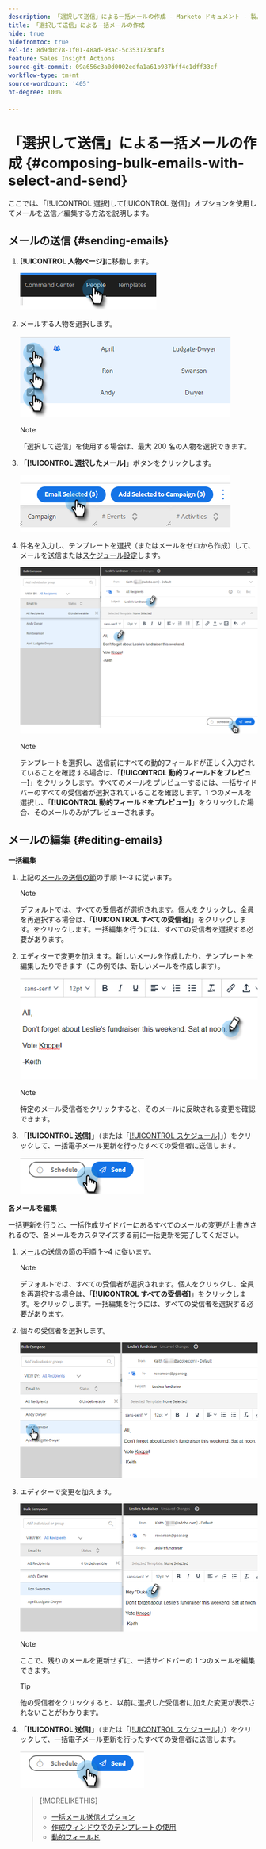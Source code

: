 ```yaml
---
description: 「選択して送信」による一括メールの作成 - Marketo ドキュメント - 製品ドキュメント
title: 「選択して送信」による一括メールの作成
hide: true
hidefromtoc: true
exl-id: 8d9d0c78-1f01-48ad-93ac-5c353173c4f3
feature: Sales Insight Actions
source-git-commit: 09a656c3a0d0002edfa1a61b987bff4c1dff33cf
workflow-type: tm+mt
source-wordcount: '405'
ht-degree: 100%

---
```


# 「選択して送信」による一括メールの作成 {#composing-bulk-emails-with-select-and-send}

ここでは、「[!UICONTROL 選択]して[!UICONTROL 送信]」オプションを使用してメールを送信／編集する方法を説明します。

## メールの送信 {#sending-emails}

1. **[!UICONTROL 人物ページ]**&#x200B;に移動します。

   ![](assets/composing-bulk-emails-with-select-and-send-1.png)

1. メールする人物を選択します。

   ![](assets/composing-bulk-emails-with-select-and-send-2.png)

   >[!NOTE]
   >
   >「選択して送信」を使用する場合は、最大 200 名の人物を選択できます。

1. 「**[!UICONTROL 選択したメール]**」ボタンをクリックします。

   ![](assets/composing-bulk-emails-with-select-and-send-3.png)

1. 件名を入力し、テンプレートを選択（またはメールをゼロから作成）して、メールを送信または[スケジュール設定](/help/marketo/product-docs/marketo-sales-connect/email/using-the-compose-window/scheduling-an-email.md)します。

   ![](assets/composing-bulk-emails-with-select-and-send-4.png)

   >[!NOTE]
   >
   >テンプレートを選択し、送信前にすべての動的フィールドが正しく入力されていることを確認する場合は、「**[!UICONTROL 動的フィールドをプレビュー]**」をクリックします。すべてのメールをプレビューするには、一括サイドバーのすべての受信者が選択されていることを確認します。1 つのメールを選択し、「**[!UICONTROL 動的フィールドをプレビュー]**」をクリックした場合、そのメールのみがプレビューされます。

## メールの編集 {#editing-emails}

**一括編集**

1. 上記の[メールの送信の節](#sending-emails)の手順 1～3 に従います。

   >[!NOTE]
   >
   >デフォルトでは、すべての受信者が選択されます。個人をクリックし、全員を再選択する場合は、「**[!UICONTROL すべての受信者]**」をクリックします。をクリックします。一括編集を行うには、すべての受信者を選択する必要があります。

1. エディターで変更を加えます。新しいメールを作成したり、テンプレートを編集したりできます（この例では、新しいメールを作成します）。

   ![](assets/composing-bulk-emails-with-select-and-send-5.png)

   >[!NOTE]
   >
   >特定のメール受信者をクリックすると、そのメールに反映される変更を確認できます。

1. 「**[!UICONTROL 送信]**」（または「[[!UICONTROL スケジュール]](/help/marketo/product-docs/marketo-sales-connect/email/using-the-compose-window/scheduling-an-email.md)」）をクリックして、一括電子メール更新を行ったすべての受信者に送信します。

   ![](assets/composing-bulk-emails-with-select-and-send-6.png)

**各メールを編集**

一括更新を行うと、一括作成サイドバーにあるすべてのメールの変更が上書きされるので、各メールをカスタマイズする前に一括更新を完了してください。

1. [メールの送信の節](#sending-emails)の手順 1～4 に従います。

   >[!NOTE]
   >
   >デフォルトでは、すべての受信者が選択されます。個人をクリックし、全員を再選択する場合は、「**[!UICONTROL すべての受信者]**」をクリックします。をクリックします。一括編集を行うには、すべての受信者を選択する必要があります。

1. 個々の受信者を選択します。

   ![](assets/composing-bulk-emails-with-select-and-send-7.png)

1. エディターで変更を加えます。

   ![](assets/composing-bulk-emails-with-select-and-send-8.png)

   >[!NOTE]
   >
   >ここで、残りのメールを更新せずに、一括サイドバーの 1 つのメールを編集できます。

   >[!TIP]
   >
   >他の受信者をクリックすると、以前に選択した受信者に加えた変更が表示されないことがわかります。

1. 「**[!UICONTROL 送信]**」（または「[[!UICONTROL スケジュール]](/help/marketo/product-docs/marketo-sales-connect/email/using-the-compose-window/scheduling-an-email.md)」）をクリックして、一括電子メール更新を行ったすべての受信者に送信します。

   ![](assets/composing-bulk-emails-with-select-and-send-9.png)

   >[!MORELIKETHIS]
   >
   >* [一括メール送信オプション](/help/marketo/product-docs/marketo-sales-insight/actions/email/using-the-compose-window/bulk-emailing-options.md)
   >* [作成ウィンドウでのテンプレートの使用](/help/marketo/product-docs/marketo-sales-connect/email/using-the-compose-window/using-a-template-in-the-compose-window.md)
   >* [動的フィールド](/help/marketo/product-docs/marketo-sales-connect/templates/dynamic-fields/how-to-insert-dynamic-fields.md)
